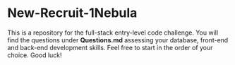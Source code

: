 # New-Recruit-1Nebula
This is a repository for the full-stack entry-level code challenge.
You will find the questions under **Questions.md** assessing your database, front-end and back-end development skills.
Feel free to start in the order of your choice. Good luck!
